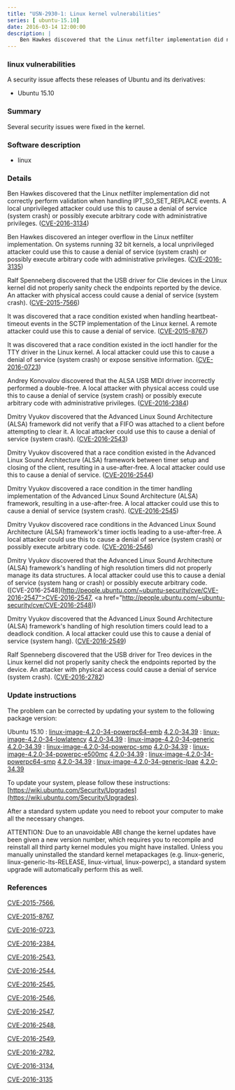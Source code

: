 ```yaml
---
title: "USN-2930-1: Linux kernel vulnerabilities"
series: [ ubuntu-15.10]
date: 2016-03-14 12:00:00
description: |
    Ben Hawkes discovered that the Linux netfilter implementation did not correctly perform validation when handling IPT_SO_SET_REPLACE events. A local unprivileged attacker could use this to cause a denial of service (system crash) or possibly execute arbitrary code with administrative privileges. ([CVE-2016-3134](http://people.ubuntu.com/~ubuntu-security/cve/CVE-2016-3134))
--- 
```

 
 


### linux vulnerabilities

A security issue affects these releases of Ubuntu and its derivatives:

* Ubuntu 15.10

### Summary

Several security issues were fixed in the kernel. 

### Software description

* linux 

### Details

Ben Hawkes discovered that the Linux netfilter implementation did not correctly perform validation when handling IPT_SO_SET_REPLACE events. A local unprivileged attacker could use this to cause a denial of service (system crash) or possibly execute arbitrary code with administrative privileges. ([CVE-2016-3134](http://people.ubuntu.com/~ubuntu-security/cve/CVE-2016-3134))

Ben Hawkes discovered an integer overflow in the Linux netfilter implementation. On systems running 32 bit kernels, a local unprivileged attacker could use this to cause a denial of service (system crash) or possibly execute arbitrary code with administrative privileges. ([CVE-2016-3135](http://people.ubuntu.com/~ubuntu-security/cve/CVE-2016-3135))

Ralf Spenneberg discovered that the USB driver for Clie devices in the Linux kernel did not properly sanity check the endpoints reported by the device. An attacker with physical access could cause a denial of service (system crash). ([CVE-2015-7566](http://people.ubuntu.com/~ubuntu-security/cve/CVE-2015-7566))

It was discovered that a race condition existed when handling heartbeat- timeout events in the SCTP implementation of the Linux kernel. A remote attacker could use this to cause a denial of service. ([CVE-2015-8767](http://people.ubuntu.com/~ubuntu-security/cve/CVE-2015-8767))

It was discovered that a race condition existed in the ioctl handler for the TTY driver in the Linux kernel. A local attacker could use this to cause a denial of service (system crash) or expose sensitive information. ([CVE-2016-0723](http://people.ubuntu.com/~ubuntu-security/cve/CVE-2016-0723))

Andrey Konovalov discovered that the ALSA USB MIDI driver incorrectly performed a double-free. A local attacker with physical access could use this to cause a denial of service (system crash) or possibly execute arbitrary code with administrative privileges. ([CVE-2016-2384](http://people.ubuntu.com/~ubuntu-security/cve/CVE-2016-2384))

Dmitry Vyukov discovered that the Advanced Linux Sound Architecture (ALSA) framework did not verify that a FIFO was attached to a client before attempting to clear it. A local attacker could use this to cause a denial of service (system crash). ([CVE-2016-2543](http://people.ubuntu.com/~ubuntu-security/cve/CVE-2016-2543))

Dmitry Vyukov discovered that a race condition existed in the Advanced Linux Sound Architecture (ALSA) framework between timer setup and closing of the client, resulting in a use-after-free. A local attacker could use this to cause a denial of service. ([CVE-2016-2544](http://people.ubuntu.com/~ubuntu-security/cve/CVE-2016-2544))

Dmitry Vyukov discovered a race condition in the timer handling implementation of the Advanced Linux Sound Architecture (ALSA) framework, resulting in a use-after-free. A local attacker could use this to cause a denial of service (system crash). ([CVE-2016-2545](http://people.ubuntu.com/~ubuntu-security/cve/CVE-2016-2545))

Dmitry Vyukov discovered race conditions in the Advanced Linux Sound Architecture (ALSA) framework&#39;s timer ioctls leading to a use-after-free. A local attacker could use this to cause a denial of service (system crash) or possibly execute arbitrary code. ([CVE-2016-2546](http://people.ubuntu.com/~ubuntu-security/cve/CVE-2016-2546))

Dmitry Vyukov discovered that the Advanced Linux Sound Architecture (ALSA) framework&#39;s handling of high resolution timers did not properly manage its data structures. A local attacker could use this to cause a denial of service (system hang or crash) or possibly execute arbitrary code. ([CVE-2016-2548](http://people.ubuntu.com/~ubuntu-security/cve/CVE-2016-2547">CVE-2016-2547</a>, <a href="http://people.ubuntu.com/~ubuntu-security/cve/CVE-2016-2548))

Dmitry Vyukov discovered that the Advanced Linux Sound Architecture (ALSA) framework&#39;s handling of high resolution timers could lead to a deadlock condition. A local attacker could use this to cause a denial of service (system hang). ([CVE-2016-2549](http://people.ubuntu.com/~ubuntu-security/cve/CVE-2016-2549))

Ralf Spenneberg discovered that the USB driver for Treo devices in the Linux kernel did not properly sanity check the endpoints reported by the device. An attacker with physical access could cause a denial of service (system crash). ([CVE-2016-2782](http://people.ubuntu.com/~ubuntu-security/cve/CVE-2016-2782)) 

### Update instructions

The problem can be corrected by updating your system to the following package version:

Ubuntu 15.10
 : [linux-image-4.2.0-34-powerpc64-emb](https://launchpad.net/ubuntu/+source/linux) <span> [4.2.0-34.39](https://launchpad.net/ubuntu/+source/linux/4.2.0-34.39) </span> 
 : [linux-image-4.2.0-34-lowlatency](https://launchpad.net/ubuntu/+source/linux) <span> [4.2.0-34.39](https://launchpad.net/ubuntu/+source/linux/4.2.0-34.39) </span> 
 : [linux-image-4.2.0-34-generic](https://launchpad.net/ubuntu/+source/linux) <span> [4.2.0-34.39](https://launchpad.net/ubuntu/+source/linux/4.2.0-34.39) </span> 
 : [linux-image-4.2.0-34-powerpc-smp](https://launchpad.net/ubuntu/+source/linux) <span> [4.2.0-34.39](https://launchpad.net/ubuntu/+source/linux/4.2.0-34.39) </span> 
 : [linux-image-4.2.0-34-powerpc-e500mc](https://launchpad.net/ubuntu/+source/linux) <span> [4.2.0-34.39](https://launchpad.net/ubuntu/+source/linux/4.2.0-34.39) </span> 
 : [linux-image-4.2.0-34-powerpc64-smp](https://launchpad.net/ubuntu/+source/linux) <span> [4.2.0-34.39](https://launchpad.net/ubuntu/+source/linux/4.2.0-34.39) </span> 
 : [linux-image-4.2.0-34-generic-lpae](https://launchpad.net/ubuntu/+source/linux) <span> [4.2.0-34.39](https://launchpad.net/ubuntu/+source/linux/4.2.0-34.39) </span> 

To update your system, please follow these instructions: [https://wiki.ubuntu.com/Security/Upgrades](https://wiki.ubuntu.com/Security/Upgrades).

After a standard system update you need to reboot your computer to make all the necessary changes.

ATTENTION: Due to an unavoidable ABI change the kernel updates have been given a new version number, which requires you to recompile and reinstall all third party kernel modules you might have installed. Unless you manually uninstalled the standard kernel metapackages (e.g. linux-generic, linux-generic-lts-RELEASE, linux-virtual, linux-powerpc), a standard system upgrade will automatically perform this as well. 

### References

 
 [CVE-2015-7566](http://people.ubuntu.com/~ubuntu-security/cve/CVE-2015-7566), 

 [CVE-2015-8767](http://people.ubuntu.com/~ubuntu-security/cve/CVE-2015-8767), 

 [CVE-2016-0723](http://people.ubuntu.com/~ubuntu-security/cve/CVE-2016-0723), 

 [CVE-2016-2384](http://people.ubuntu.com/~ubuntu-security/cve/CVE-2016-2384), 

 [CVE-2016-2543](http://people.ubuntu.com/~ubuntu-security/cve/CVE-2016-2543), 

 [CVE-2016-2544](http://people.ubuntu.com/~ubuntu-security/cve/CVE-2016-2544), 

 [CVE-2016-2545](http://people.ubuntu.com/~ubuntu-security/cve/CVE-2016-2545), 

 [CVE-2016-2546](http://people.ubuntu.com/~ubuntu-security/cve/CVE-2016-2546), 

 [CVE-2016-2547](http://people.ubuntu.com/~ubuntu-security/cve/CVE-2016-2547), 

 [CVE-2016-2548](http://people.ubuntu.com/~ubuntu-security/cve/CVE-2016-2548), 

 [CVE-2016-2549](http://people.ubuntu.com/~ubuntu-security/cve/CVE-2016-2549), 

 [CVE-2016-2782](http://people.ubuntu.com/~ubuntu-security/cve/CVE-2016-2782), 

 [CVE-2016-3134](http://people.ubuntu.com/~ubuntu-security/cve/CVE-2016-3134), 

 [CVE-2016-3135](http://people.ubuntu.com/~ubuntu-security/cve/CVE-2016-3135)
 

